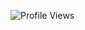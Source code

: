 ![Profile Views](https://hits.seeyoufarm.com/api/count/incr/badge.svg?url=https://github.com/ayushman12baghel&title=Profile%20Views)

